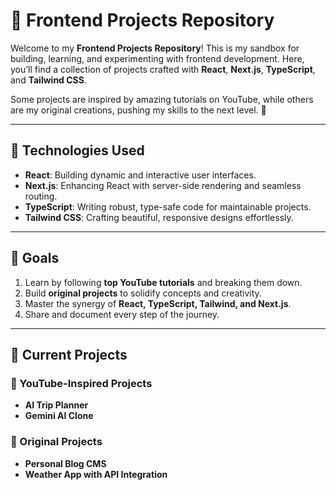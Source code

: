 # 🚀 Frontend Projects Repository  

Welcome to my **Frontend Projects Repository**! This is my sandbox for building, learning, and experimenting with frontend development. Here, you’ll find a collection of projects crafted with **React**, **Next.js**, **TypeScript**, and **Tailwind CSS**.  

Some projects are inspired by amazing tutorials on YouTube, while others are my original creations, pushing my skills to the next level. 🌟  

---

## 🌟 Technologies Used  

- **React**: Building dynamic and interactive user interfaces.  
- **Next.js**: Enhancing React with server-side rendering and seamless routing.  
- **TypeScript**: Writing robust, type-safe code for maintainable projects.  
- **Tailwind CSS**: Crafting beautiful, responsive designs effortlessly.  

---

## 🎯 Goals  

1. Learn by following **top YouTube tutorials** and breaking them down.  
2. Build **original projects** to solidify concepts and creativity.  
3. Master the synergy of **React, TypeScript, Tailwind, and Next.js**.  
4. Share and document every step of the journey.  

---

## 🚧 Current Projects  

### 📌 YouTube-Inspired Projects  
- **AI Trip Planner**  
- **Gemini AI Clone**  

### 📌 Original Projects  
- **Personal Blog CMS**  
- **Weather App with API Integration**  
